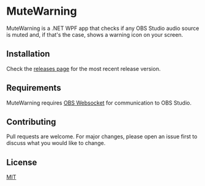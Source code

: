 # MuteWarning

MuteWarning is a .NET WPF app that checks if any OBS Studio audio source is muted and, if that's the case, shows a warning icon on your screen.

## Installation

Check the [releases page](https://github.com/renatopda8/MuteWarning/releases) for the most recent release version.

## Requirements

MuteWarning requires [OBS Websocket](https://github.com/obsproject/obs-websocket) for communication to OBS Studio.

## Contributing
Pull requests are welcome. For major changes, please open an issue first to discuss what you would like to change.

## License
[MIT](https://choosealicense.com/licenses/mit/)
